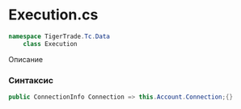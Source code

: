 
# Execution.cs
```csharp
namespace TigerTrade.Tc.Data  
    class Execution
```

Описание

### Синтаксис
```csharp
public ConnectionInfo Connection => this.Account.Connection;{}
```
